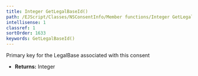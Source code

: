 ```yaml
---
title: Integer GetLegalBaseId()
path: /EJScript/Classes/NSConsentInfo/Member functions/Integer GetLegalBaseId()
intellisense: 1
classref: 1
sortOrder: 1633
keywords: GetLegalBaseId()
---
```



Primary key for the LegalBase associated with this consent



* **Returns:** Integer



